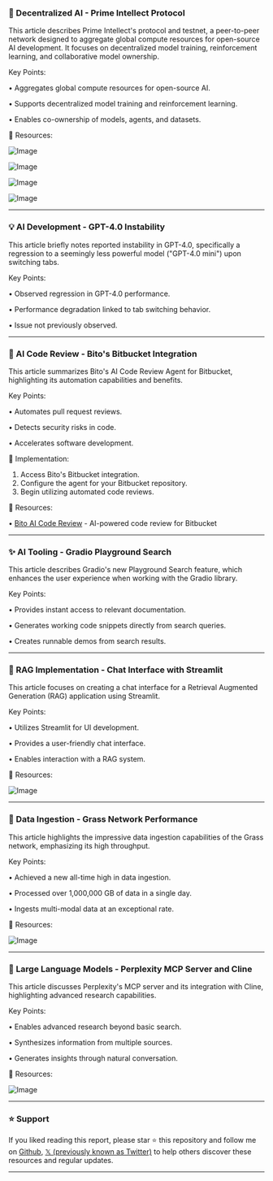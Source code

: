 ### 🤖 Decentralized AI - Prime Intellect Protocol

This article describes Prime Intellect's protocol and testnet, a peer-to-peer network designed to aggregate global compute resources for open-source AI development.  It focuses on decentralized model training, reinforcement learning, and collaborative model ownership.


Key Points:

• Aggregates global compute resources for open-source AI.

• Supports decentralized model training and reinforcement learning.

• Enables co-ownership of models, agents, and datasets.


🔗 Resources:

![Image](https://pbs.twimg.com/media/GjyHeYKWYAAm0rR?format=jpg&name=small)

![Image](https://pbs.twimg.com/ext_tw_video_thumb/1890450550476427264/pu/img/lTkekgRPM8cQETT2?format=jpg&name=240x240)

![Image](https://pbs.twimg.com/ext_tw_video_thumb/1890450550476427264/pu/img/lTkekgRPM8cQETT2.jpg)

![Image](https://pbs.twimg.com/ext_tw_video_thumb/1890450550476427264/pu/img/lTkekgRPM8cQETT2.jpg)



---

### 💡 AI Development - GPT-4.0 Instability

This article briefly notes reported instability in GPT-4.0, specifically a regression to a seemingly less powerful model ("GPT-4.0 mini") upon switching tabs.


Key Points:

• Observed regression in GPT-4.0 performance.

• Performance degradation linked to tab switching behavior.

• Issue not previously observed.


---

### 🚀 AI Code Review - Bito's Bitbucket Integration

This article summarizes Bito's AI Code Review Agent for Bitbucket, highlighting its automation capabilities and benefits.


Key Points:

• Automates pull request reviews.

• Detects security risks in code.

• Accelerates software development.


🚀 Implementation:

1. Access Bito's Bitbucket integration.
2. Configure the agent for your Bitbucket repository.
3. Begin utilizing automated code reviews.


🔗 Resources:

• [Bito AI Code Review](http://bito.ai/blog/bitbucket-ai-code-review/) -  AI-powered code review for Bitbucket


---

### ✨ AI Tooling - Gradio Playground Search

This article describes Gradio's new Playground Search feature, which enhances the user experience when working with the Gradio library.


Key Points:

• Provides instant access to relevant documentation.

• Generates working code snippets directly from search queries.

• Creates runnable demos from search results.


---

### 🤖 RAG Implementation - Chat Interface with Streamlit

This article focuses on creating a chat interface for a Retrieval Augmented Generation (RAG) application using Streamlit.


Key Points:

• Utilizes Streamlit for UI development.

• Provides a user-friendly chat interface.

• Enables interaction with a RAG system.


🔗 Resources:

![Image](https://pbs.twimg.com/media/GjgceenaUAAQe5P?format=jpg&name=small)


---

### 🤖 Data Ingestion - Grass Network Performance

This article highlights the impressive data ingestion capabilities of the Grass network, emphasizing its high throughput.


Key Points:

• Achieved a new all-time high in data ingestion.

• Processed over 1,000,000 GB of data in a single day.

• Ingests multi-modal data at an exceptional rate.


🔗 Resources:

![Image](https://pbs.twimg.com/media/GjyBrcxacAAMOnA?format=jpg&name=small)


---

### 🤖  Large Language Models - Perplexity MCP Server and Cline

This article discusses Perplexity's MCP server and its integration with Cline, highlighting advanced research capabilities.


Key Points:

• Enables advanced research beyond basic search.

• Synthesizes information from multiple sources.

• Generates insights through natural conversation.


🔗 Resources:

![Image](https://pbs.twimg.com/ext_tw_video_thumb/1890526895717908480/pu/img/LuchXfITVdOnIc7T.jpg)


---

### ⭐️ Support

If you liked reading this report, please star ⭐️ this repository and follow me on [Github](https://github.com/Drix10), [𝕏 (previously known as Twitter)](https://x.com/DRIX_10_) to help others discover these resources and regular updates.

---